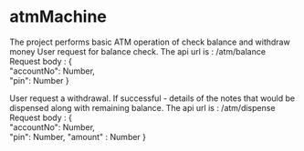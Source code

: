 # atmMachine
The project performs basic ATM operation of check balance and withdraw money
User request for balance check. 
        The api url is : /atm/balance
        Request body : 
            {  
              "accountNo": Number,  
               "pin": Number
            }
            
User request a withdrawal. If successful - details of the notes that would be dispensed along with remaining balance. 
       The api url is : /atm/dispense
        Request body : 
            {  
              "accountNo": Number,  
               "pin": Number,
               "amount" : Number
            }
